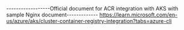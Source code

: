 ------------------Official document for ACR integration with AKS with sample Nginx document-------------
https://learn.microsoft.com/en-us/azure/aks/cluster-container-registry-integration?tabs=azure-cli
